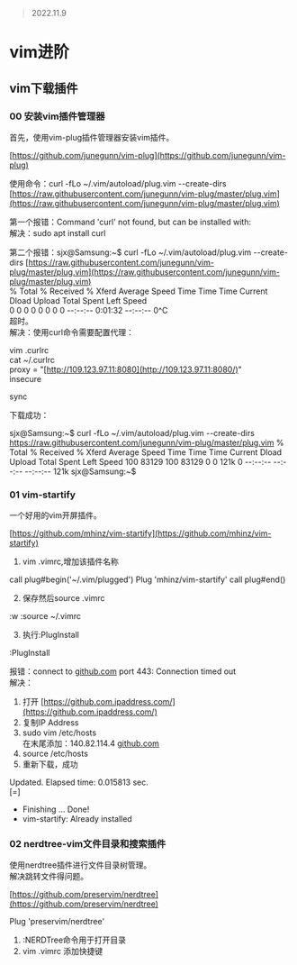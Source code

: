 > 2022.11.9

# vim进阶

## vim下载插件

### 00 安装vim插件管理器

首先，使用vim-plug插件管理器安装vim插件。

[https://github.com/junegunn/vim-plug](https://github.com/junegunn/vim-plug)

使用命令：curl -fLo ~/.vim/autoload/plug.vim --create-dirs [https://raw.githubusercontent.com/junegunn/vim-plug/master/plug.vim](https://raw.githubusercontent.com/junegunn/vim-plug/master/plug.vim)

第一个报错：Command 'curl' not found, but can be installed with:  
解决：sudo apt install curl

第二个报错：sjx@Samsung:~$ curl -fLo ~/.vim/autoload/plug.vim --create-dirs [https://raw.githubusercontent.com/junegunn/vim-plug/master/plug.vim](https://raw.githubusercontent.com/junegunn/vim-plug/master/plug.vim)  
% Total % Received % Xferd Average Speed Time Time Time Current  
Dload Upload Total Spent Left Speed  
0 0 0 0 0 0 0 0 --:--:-- 0:01:32 --:--:-- 0^C  
超时。  
解决：使用curl命令需要配置代理：

vim .curlrc  
cat ~/.curlrc  
proxy = "[http://109.123.97.11:8080](http://109.123.97.11:8080/)"  
insecure

sync

下载成功：

sjx@Samsung:~$ curl -fLo ~/.vim/autoload/plug.vim --create-dirs https://raw.githubusercontent.com/junegunn/vim-plug/master/plug.vim
  % Total    % Received % Xferd  Average Speed   Time    Time     Time  Current
                                 Dload  Upload   Total   Spent    Left  Speed
100 83129  100 83129    0     0   121k      0 --:--:-- --:--:-- --:--:--  121k
sjx@Samsung:~$

### 01 vim-startify

一个好用的vim开屏插件。

[https://github.com/mhinz/vim-startify](https://github.com/mhinz/vim-startify)

1.  vim .vimrc,增加该插件名称

call plug#begin('~/.vim/plugged')
Plug 'mhinz/vim-startify'
call plug#end()

2.  保存然后source .vimrc

:w
:source ~/.vimrc

3.  执行:PlugInstall

:PlugInstall

报错：connect to [github.com](http://github.com/) port 443: Connection timed out  
解决：

1.  打开 [https://github.com.ipaddress.com/](https://github.com.ipaddress.com/)
2.  复制IP Address
3.  sudo vim /etc/hosts  
    在末尾添加：140.82.114.4 [github.com](http://github.com/)
4.  source /etc/hosts
5.  重新下载，成功

Updated. Elapsed time: 0.015813 sec.                                                
[=]    

- Finishing ... Done!                                                          
- vim-startify: Already installed    

### 02 nerdtree-vim文件目录和搜索插件

使用nerdtree插件进行文件目录树管理。  
解决跳转文件得问题。

[https://github.com/preservim/nerdtree](https://github.com/preservim/nerdtree)

Plug 'preservim/nerdtree'

1.  :NERDTree命令用于打开目录
2.  vim .vimrc 添加快捷键
<!--stackedit_data:
eyJoaXN0b3J5IjpbMTAyODczNTA4N119
-->